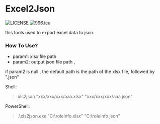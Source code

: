 # Excel2Json

[![LICENSE](https://img.shields.io/badge/license-NPL%20(The%20996%20Prohibited%20License)-blue.svg)](https://github.com/996icu/996.ICU/blob/master/LICENSE)
<a href="https://996.icu"><img src="https://img.shields.io/badge/link-996.icu-red.svg" alt="996.icu"></a>

this tools used to export excel data to json.

### How To Use?

- param1: xlsx file path
- param2: output json file path , 

if param2 is null , the default path is the path of the xlsx file, followed by ".json"

Shell:

> xls2json "xxx/xxx/xxx/aaa.xlsx" "xxx/xxx/xxx/aaa.json"

PowerShell:

> .\xls2json.exe "C:\roleInfo.xlsx" "C:\roleInfo.json"



